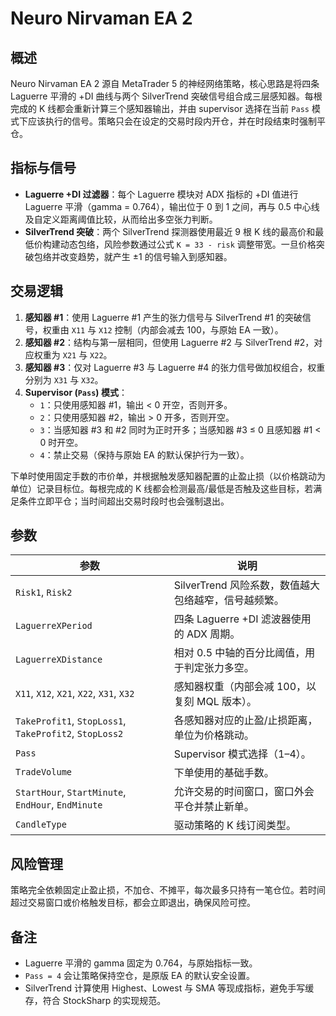 # Neuro Nirvaman EA 2

## 概述
Neuro Nirvaman EA 2 源自 MetaTrader 5 的神经网络策略，核心思路是将四条 Laguerre 平滑的 +DI 曲线与两个 SilverTrend 突破信号组合成三层感知器。每根完成的 K 线都会重新计算三个感知器输出，并由 supervisor 选择在当前 `Pass` 模式下应该执行的信号。策略只会在设定的交易时段内开仓，并在时段结束时强制平仓。

## 指标与信号
- **Laguerre +DI 过滤器**：每个 Laguerre 模块对 ADX 指标的 +DI 值进行 Laguerre 平滑（gamma = 0.764），输出位于 0 到 1 之间，再与 0.5 中心线及自定义距离阈值比较，从而给出多空张力判断。
- **SilverTrend 突破**：两个 SilverTrend 探测器使用最近 9 根 K 线的最高价和最低价构建动态包络，风险参数通过公式 `K = 33 - risk` 调整带宽。一旦价格突破包络并改变趋势，就产生 ±1 的信号输入到感知器。

## 交易逻辑
1. **感知器 #1**：使用 Laguerre #1 产生的张力信号与 SilverTrend #1 的突破信号，权重由 `X11` 与 `X12` 控制（内部会减去 100，与原始 EA 一致）。
2. **感知器 #2**：结构与第一层相同，但使用 Laguerre #2 与 SilverTrend #2，对应权重为 `X21` 与 `X22`。
3. **感知器 #3**：仅对 Laguerre #3 与 Laguerre #4 的张力信号做加权组合，权重分别为 `X31` 与 `X32`。
4. **Supervisor (`Pass`) 模式**：
   - `1`：只使用感知器 #1，输出 < 0 开空，否则开多。
   - `2`：只使用感知器 #2，输出 > 0 开多，否则开空。
   - `3`：当感知器 #3 和 #2 同时为正时开多；当感知器 #3 ≤ 0 且感知器 #1 < 0 时开空。
   - `4`：禁止交易（保持与原始 EA 的默认保护行为一致）。

下单时使用固定手数的市价单，并根据触发感知器配置的止盈止损（以价格跳动为单位）记录目标位。每根完成的 K 线都会检测最高/最低是否触及这些目标，若满足条件立即平仓；当时间超出交易时段时也会强制退出。

## 参数
| 参数 | 说明 |
| --- | --- |
| `Risk1`, `Risk2` | SilverTrend 风险系数，数值越大包络越窄，信号越频繁。 |
| `LaguerreXPeriod` | 四条 Laguerre +DI 滤波器使用的 ADX 周期。 |
| `LaguerreXDistance` | 相对 0.5 中轴的百分比阈值，用于判定张力多空。 |
| `X11`, `X12`, `X21`, `X22`, `X31`, `X32` | 感知器权重（内部会减 100，以复刻 MQL 版本）。 |
| `TakeProfit1`, `StopLoss1`, `TakeProfit2`, `StopLoss2` | 各感知器对应的止盈/止损距离，单位为价格跳动。 |
| `Pass` | Supervisor 模式选择（1–4）。 |
| `TradeVolume` | 下单使用的基础手数。 |
| `StartHour`, `StartMinute`, `EndHour`, `EndMinute` | 允许交易的时间窗口，窗口外会平仓并禁止新单。 |
| `CandleType` | 驱动策略的 K 线订阅类型。 |

## 风险管理
策略完全依赖固定止盈止损，不加仓、不摊平，每次最多只持有一笔仓位。若时间超过交易窗口或价格触发目标，都会立即退出，确保风险可控。

## 备注
- Laguerre 平滑的 gamma 固定为 0.764，与原始指标一致。
- `Pass = 4` 会让策略保持空仓，是原版 EA 的默认安全设置。
- SilverTrend 计算使用 Highest、Lowest 与 SMA 等现成指标，避免手写缓存，符合 StockSharp 的实现规范。
